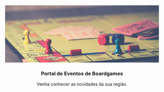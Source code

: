 <br />
<div align="center">
<a href="https://courageous-hamster-04d02e.netlify.app/">
    <img src="github/header-readme.png" alt="Logo Eventos de Boardgames" />
  </a>

  <h3 align="center">Portal de Eventos de Boardgames</h3>
    <p>Venha conhecer as novidades da sua região.</p>
